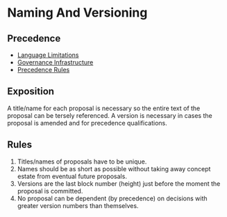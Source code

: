 # Naming And Versioning

## Precedence

- [Language Limitations](https://commonwealth.im/laurel/discussion/6709-metameta-language-limitations)
- [Governance Infrastructure](https://commonwealth.im/laurel/discussion/6708-metameta-governance-infrastructure)
- [Precedence Rules](https://github.com/the-laurel/chain-proposals/blob/main/laurel/Precedence.md)

## Exposition

A title/name for each proposal is necessary so the entire text of the proposal can be tersely referenced.
A version is necessary in cases the proposal is amended and for precedence qualifications.

## Rules

1. Titles/names of proposals have to be unique.
2. Names should be as short as possible without taking away concept estate from eventual future proposals.
3. Versions are the last block number (height) just before the moment the proposal is committed.
4. No proposal can be dependent (by precedence) on decisions with greater version numbers than themselves.
